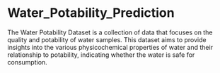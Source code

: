 # Water_Potability_Prediction

The Water Potability Dataset is a collection of data that focuses on
the quality and potability of water samples. This dataset aims to
provide insights into the various physicochemical properties of
water and their relationship to potability, indicating whether the
water is safe for consumption.
